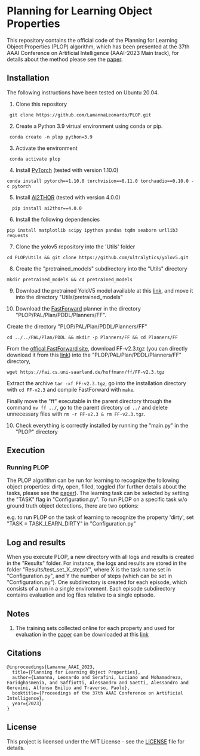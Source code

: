 # Planning for Learning Object Properties

This repository contains the official code of the Planning for Learning Object Properties (PLOP) algorithm, which has been presented at the 37th AAAI Conference on Artificial Intelligence (AAAI-2023 Main track), for details about the method please see the [paper](https://arxiv.org/pdf/2301.06054.pdf).


## Installation
The following instructions have been tested on Ubuntu 20.04.


1. Clone this repository
```
 git clone https://github.com/LamannaLeonardo/PLOP.git
```

2. Create a Python 3.9 virtual environment using conda or pip.
```
 conda create -n plop python=3.9
```

3. Activate the environment
```
 conda activate plop
```

4. Install [PyTorch](https://pytorch.org/get-started/locally/) (tested with version 1.10.0)
```
conda install pytorch==1.10.0 torchvision==0.11.0 torchaudio==0.10.0 -c pytorch
```

5. Install [AI2THOR](https://ai2thor.allenai.org/ithor/documentation) (tested with version 4.0.0) 
```
  pip install ai2thor==4.0.0
```

6. Install the following dependencies
```
pip install matplotlib scipy ipython pandas tqdm seaborn urllib3 requests
```

7. Clone the yolov5 repository into the 'Utils' folder
```
cd PLOP/Utils && git clone https://github.com/ultralytics/yolov5.git 
```

8. Create the "pretrained_models" subdirectory into the "Utils" directory
```
mkdir pretrained_models && cd pretrained_models
```

9. Download the pretrained YoloV5 model available at this [link](https://drive.google.com/file/d/1eOJ3X6GG2_LAuzYgsHLUrVIvwclrDDta/view?usp=share_link), and move it into the directory "Utils/pretrained_models"


10. Download the [FastForward](https://fai.cs.uni-saarland.de/hoffmann/ff.html) planner in the directory "PLOP/PAL/Plan/PDDL/Planners/FF". 

 Create the directory "PLOP/PAL/Plan/PDDL/Planners/FF"
 ```
 cd ../../PAL/Plan/PDDL && mkdir -p Planners/FF && cd Planners/FF
 ```

 From the [offical FastForward site](https://fai.cs.uni-saarland.de/hoffmann/ff.html), download FF-v2.3.tgz (you can directly download it from this [link](https://fai.cs.uni-saarland.de/hoffmann/ff/FF-v2.3.tgz)) into the "PLOP/PAL/Plan/PDDL/Planners/FF" directory, 
 ```
 wget https://fai.cs.uni-saarland.de/hoffmann/ff/FF-v2.3.tgz
 ```

 Extract the archive ```tar -xf FF-v2.3.tgz```, go into the installation directory with ```cd FF-v2.3``` and compile FastForward with ```make```. 
 
 Finally move the "ff" executable in the parent directory through the command ```mv ff ../```, go to the parent directory ```cd ../``` and delete unnecessary files with ```rm -r FF-v2.3 & rm FF-v2.3.tgz```.


10. Check everything is correctly installed by running the "main.py" in the "PLOP" directory


## Execution

### Running PLOP
The PLOP algorithm can be run for learning to recognize the following object properties: dirty, open, filled, toggled (for further details about the tasks, please see the [paper](https://arxiv.org/pdf/2301.06054.pdf)). 
The learning task can be selected by setting the "TASK" flag in "Configuration.py".
To run PLOP on a specific task w/o ground truth object detections, there are two options:

e.g. to run PLOP on the task of learning to recognize the property 'dirty', set "TASK = TASK_LEARN_DIRTY" in "Configuration.py"


## Log and results
When you execute PLOP, a new directory with all logs and results is created in the "Results" folder. For instance, the logs and results are stored in the folder "Results/test_set_X_stepsY", where X is the task name set in "Configuration.py", and Y the number of steps (which can be set in "Configuration.py"). One subdirectory is created for each episode, which consists of a run in a single environment. Each episode subdirectory contains evaluation and log files relative to a single episode.


## Notes
1. The training sets collected online for each property and used for evaluation in the [paper](https://arxiv.org/pdf/2301.06054.pdf) can be downloaded at this [link](https://drive.google.com/file/d/1qJE1Xx2c_1a0tsDJfSiTkbgiTgP8lyPZ/view?usp=share_link)


## Citations
```
@inproceedings{Lamanna_AAAI_2023,
  title={Planning for Learning Object Properties},
  author={Lamanna, Leonardo and Serafini, Luciano and Mohamadreza, Faridghasmenia, and Saffiotti, Alessandro and Saetti, Alessandro and Gerevini, Alfonso Emilio and Traverso, Paolo},
  booktitle={Proceedings of the 37th AAAI Conference on Artificial Intelligence},
  year={2023}
}
```

## License
This project is licensed under the MIT License - see the [LICENSE](/License) file for details.
